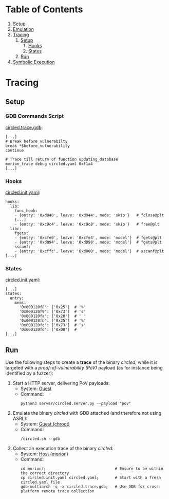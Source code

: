 # Table of Contents
1. [Setup](./setup.md)
2. [Emulation](./emulation.md)
3. [Tracing](./tracing.md)
   1. [Setup](./tracing.md#setup)
      1. [Hooks](./tracing.md#hooks)
      2. [States](./tracing.md#states)
   2. [Run](./tracing.md#run)
4. [Symbolic Execution](./symbex.md)
# Tracing
## Setup
### GDB Commands Script
[circled.trace.gdb](../morion/circled.trace.gdb):
```
[...]
# Break before vulnerabilty
break *$before_vulnerability
continue

# Trace till return of function updating_database
morion_trace debug circled.yaml 0xf1a4
[...]
```
### Hooks
[circled.init.yaml](../morion/circled.init.yaml):
```
hooks:
  lib:
    func_hook:
    - {entry: '0xd040', leave: '0xd044', mode: 'skip'}   # fclose@plt
    [...]
    - {entry: '0xc9c4', leave: '0xc9c8', mode: 'skip'}   # free@plt
  libc:
    fgets:
    - {entry: '0xcfe0', leave: '0xcfe4', mode: 'model'}  # fgets@plt
    - {entry: '0xd094', leave: '0xd098', mode: 'model'}  # fgets@plt
    sscanf:
    - {entry: '0xcffc', leave: '0xd000', mode: 'model'}  # sscanf@plt
[...]
```
### States
[circled.init.yaml](../morion/circled.init.yaml):
```
[...]
states:
  entry:
    mems:
      '0x000120f8': ['0x25']  # '%'
      '0x000120f9': ['0x73']  # 's'
      '0x000120fa': ['0x20']  # ' '
      '0x000120fb': ['0x25']  # '%'
      '0x000120fc': ['0x73']  # 's'
      '0x000120fd': ['0x00']  #
[...]
```
## Run
Use the following steps to create a **trace** of the binary _circled_, while it is targeted with a _proof-of-vulnerability (PoV)_ payload (as for instance being identified by a fuzzer):
1. Start a HTTP server, delivering PoV payloads:
   - System: [Guest](./setup.md)
   - Command:
      ```
      python3 server/circled.server.py --payload "pov"
      ```
2. Emulate the binary _circled_ with GDB attached (and therefore not using ASRL):
   - System: [Guest (chroot)](./setup.md)
   - Command:
     ```
     /circled.sh --gdb
3. Collect an execution trace of the binary _circled_:
   - System: [Host (morion)](./setup.md)
   - Command:
     ```
     cd morion/;                              # Ensure to be within the correct directory
     cp circled.init.yaml circled.yaml;       # Start with a fresh circled.yaml file
     gdb-multiarch -q -x circled.trace.gdb;   # Use GDB for cross-platform remote trace collection
     ```
